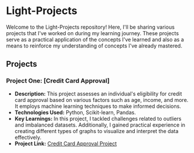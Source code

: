 # Light-Projects

Welcome to the Light-Projects repository! Here, I'll be sharing various projects that I've worked on during my learning journey. These projects serve as a practical application of the concepts I've learned and also as a means to reinforce my understanding of concepts I've already mastered.

## Projects

### Project One: [Credit Card Approval]
- **Description:** This project assesses an individual's eligibility for credit card approval based on various factors such as age, income, and more. It employs machine learning techniques to make informed decisions.
- **Technologies Used:** Python, Scikit-learn, Pandas.
- **Key Learnings:** In this project, I tackled challenges related to outliers and imbalanced datasets. Additionally, I gained practical experience in creating different types of graphs to visualize and interpret the data effectively.
- **Project Link:** [Credit Card Approval Project](https://github.com/MuhamedGad/Light-Projects/tree/main/Classification_creditCard)



